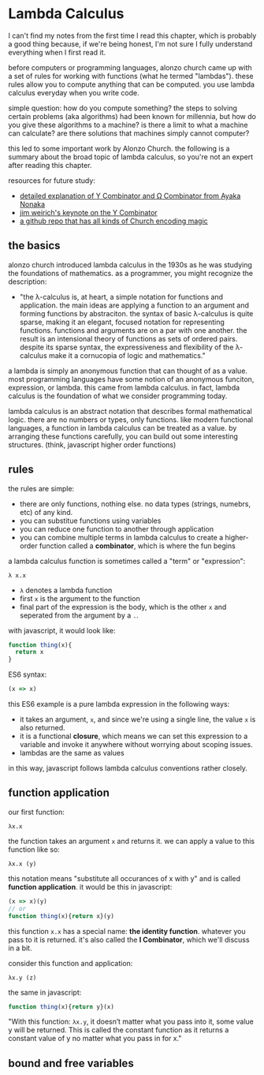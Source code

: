 # Lambda Calculus
I can't find my notes from the first time I read this chapter, which is probably a good thing because, if we're being honest, I'm not sure I fully understand everything when I first read it.

before computers or programming languages, alonzo church came up with a set of rules for working with functions (what he termed "lambdas"). these rules allow you to compute anything that can be computed. you use lambda calculus everyday when you write code.

simple question: how do you compute something? the steps to solving certain problems (aka algorithms) had been known for millennia, but how do you give these algorithms to a machine? is there a limit to what a machine can calculate? are there solutions that machines simply cannot computer?

this led to some important work by Alonzo Church. the following is a summary about the broad topic of lambda calculus, so you're not an expert after reading this chapter.

resources for future study:
- [detailed explanation of Y Combinator and Ω Combinator from Ayaka Nonaka](https://medium.com/@ayanonagon/the-y-combinator-no-not-that-one-7268d8d9c46)
- [jim weirich's keynote on the Y Combinator](https://www.youtube.com/watch?v=FITJMJjASUs)
- [a github repo that has all kinds of Church encoding magic](https://github.com/benji6/church)


## the basics
alonzo church introduced lambda calculus in the 1930s as he was studying the foundations of mathematics. as a programmer, you might recognize the description:
- "the λ-calculus is, at heart, a simple notation for functions and application. the main ideas are applying a function to an argument and forming functions by abstraciton. the syntax of basic λ-calculus is quite sparse, making it an elegant, focused notation for representing functions. functions and arguments are on a par with one another. the result is an intensional theory of functions as sets of ordered pairs. despite its sparse syntax, the expressiveness and flexibility of the λ-calculus make it a cornucopia of logic and mathematics."

a lambda is simply an anonymous function that can thought of as a value. most programming languages have some notion of an anonymous funciton, expression, or lambda. this came from lambda calculus. in fact, lambda calculus is the foundation of what we consider programming today.

lambda calculus is an abstract notation that describes formal mathematical logic. there are no numbers or types, only functions. like modern functional languages, a function in lambda calculus can be treated as a value. by arranging these functions carefully, you can build out some interesting structures. (think, javascript higher order functions)

## rules
the rules are simple:
- there are only functions, nothing else. no data types (strings, numebrs, etc) of any kind.
- you can substitue functions using variables
- you can reduce one function to another through application
- you can combine multiple terms in lambda calculus to create a higher-order function called a **combinator**, which is where the fun begins

a lambda calculus function is sometimes called a "term" or "expression":
```lambda
λ x.x
```
- `λ` denotes a lambda function
- first `x` is the argument to the function
- final part of the expression is the body, which is the other `x` and seperated from the argument by a `.`.

with javascript, it would look like:
```javascript
function thing(x){
  return x
}
```

ES6 syntax:
```javascript
(x => x)
```

this ES6 example is a pure lambda expression in the following ways:
- it takes an argument, `x`, and since we're using a single line, the value `x` is also returned.
- it is a functional **closure**, which means we can set this expression to a variable and invoke it anywhere without worrying about scoping issues.
- lambdas are the same as values

in this way, javascript follows lambda calculus conventions rather closely.

## function application
our first function:
```lambda
λx.x
```

the function takes an argument `x` and returns it. we can apply a value to this function like so:
```lamnda
λx.x (y)
```

this notation means "substitute all occurances of x with y" and is called **function application**. it would be this in javascript:
```javascript
(x => x)(y)
// or
function thing(x){return x}(y)
```

this function `x.x` has a special name: **the identity function**. whatever you pass to it is returned. it's also called the **I Combinator**, which we'll discuss in a bit.

consider this function and application:
```lambda
λx.y (z)
```

the same in javascript:
```javascript
function thing(x){return y}(x)
```

"With this function: `λx.y`, it doesn’t matter what you pass into it, some value y will be returned. This is called the constant function as it returns a constant value of y no matter what you pass in for x."

## bound and free variables





